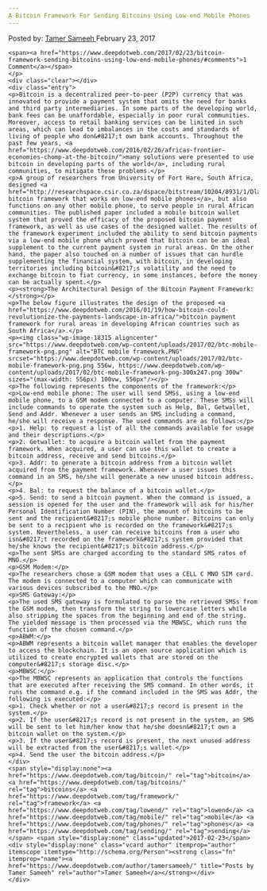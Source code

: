 ```yaml
---
A Bitcoin Framework For Sending Bitcoins Using Low-end Mobile Phones
---
```

<article class="post-listing post-18300 post type-post status-publish format-standard has-post-thumbnail hentry  tag-bitcoin tag-bitcoins tag-framework tag-lowend tag-mobile tag-phones tag-sending">
    <div class="post-inner">
        <span>Posted by: <a href="https://www.deepdotweb.com/author/tamersameeh/" title="">Tamer Sameeh </a></span>
    <span>February 23, 2017</span>
    
    <span><a href="https://www.deepdotweb.com/2017/02/23/bitcoin-framework-sending-bitcoins-using-low-end-mobile-phones/#comments">1 Comment</a></span>
    </p>
    <div class="clear"></div>
    <div class="entry">
    <p>Bitcoin is a decentralized peer-to-peer (P2P) currency that was innovated to provide a payment system that omits the need for banks and third party intermediaries. In some parts of the developing world, bank fees can be unaffordable, especially in poor rural communities. Moreover, access to retail banking services can be limited in such areas, which can lead to imbalances in the costs and standards of living of people who don&#8217;t own bank accounts. Throughout the past few years, <a href="https://www.deepdotweb.com/2016/02/26/africas-frontier-economies-chomp-at-the-bitcoin/">many solutions were presented to use bitcoin in developing parts of the world</a>, including rural communities, to mitigate these problems.</p>
    <p>A group of researchers from University of Fort Hare, South Africa, designed <a href="http://researchspace.csir.co.za/dspace/bitstream/10204/8931/1/Dlamini3_2016.pdf">a bitcoin framework that works on low-end mobile phones</a>, but also functions on any other mobile phone, to serve people in rural African communities. The published paper included a mobile bitcoin wallet system that proved the efficacy of the proposed bitcoin payment framework, as well as use cases of the designed wallet. The results of the framework experiment included the ability to send bitcoin payments via a low-end mobile phone which proved that bitcoin can be an ideal supplement to the current payment system in rural areas. On the other hand, the paper also touched on a number of issues that can hurdle supplementing the financial system, with bitcoin, in developing territories including bitcoin&#8217;s volatility and the need to exchange bitcoin to fiat currency, in some instances, before the money can be actually spent.</p>
    <p><strong>The Architectural Design of the Bitcoin Payment Framework:</strong></p>
    <p>The below figure illustrates the design of the proposed <a href="https://www.deepdotweb.com/2016/01/19/how-bitcoin-could-revolutionize-the-payments-landscape-in-africa/">bitcoin payment framework for rural areas in developing African countries such as South Africa</a>.</p>
    <p><img class="wp-image-18315 aligncenter" src="https://www.deepdotweb.com/wp-content/uploads/2017/02/btc-mobile-framework-png.png" alt="BTC mobile framework.PNG" srcset="https://www.deepdotweb.com/wp-content/uploads/2017/02/btc-mobile-framework-png.png 556w, https://www.deepdotweb.com/wp-content/uploads/2017/02/btc-mobile-framework-png-300x247.png 300w" sizes="(max-width: 556px) 100vw, 556px"/></p>
    <p>The following represents the components of the framework:</p>
    <p>Low-end mobile phone: The user will send SMSs, using a low-end mobile phone, to a GSM modem connected to a computer. These SMSs will include commands to operate the system such as Help, Bal, Getwallet, Send and Addr. Whenever a user sends an SMS including a command, he/she will receive a response. The used commands are as follows:</p>
    <p>1. Help: to request a list of all the commands available for usage and their descriptions.</p>
    <p>2. Getwallet: to acquire a bitcoin wallet from the payment framework. When acquired, a user can use this wallet to create a bitcoin address, receive and send bitcoins.</p>
    <p>3. Addr: to generate a bitcoin address from a bitcoin wallet acquired from the payment framework. Whenever a user issues this command in an SMS, he/she will generate a new unused bitcoin address.</p>
    <p>4. Bal: to request the balance of a bitcoin wallet.</p>
    <p>5. Send: to send a bitcoin payment. When the command is issued, a session is opened for the user and the framework will ask for his/her Personal Identification Number (PIN), the amount of bitcoins to be sent and the recipient&#8217;s mobile phone number. Bitcoins can only be sent to a recipient who is recorded on the framework&#8217;s system. Nevertheless, a user can receive bitcoins from a user who isn&#8217;t recorded on the framework&#8217;s system provided that he/she knows the recipient&#8217;s bitcoin address.</p>
    <p>The sent SMSs are charged according to the standard SMS rates of MNO.</p>
    <p>GSM Modem:</p>
    <p>The researchers chose a GSM modem that uses a CELL C MNO SIM card. The modem is connected to a computer which can communicate with various devices subscribed to the MNO.</p>
    <p>SMS Gateway:</p>
    <p>The used SMS gateway is formulated to parse the retrieved SMSs from the GSM modem, then transform the string to lowercase letters while also stripping the spaces from the beginning and end of the string. The yielded message is then processed via the MBWSC, which runs the function of the chosen command.</p>
    <p>ABWM:</p>
    <p>ABWM represents a bitcoin wallet manager that enables the developer to access the blockchain. It is an open source application which is utilized to create encrypted wallets that are stored on the computer&#8217;s storage disc.</p>
    <p>MBWSC:</p>
    <p>The MBWSC represents an application that controls the functions that are executed after receiving the SMS command. In other words, it runs the command e.g. if the command included in the SMS was Addr, the following is executed:</p>
    <p>1. Check whether or not a user&#8217;s record is present in the system.</p>
    <p>2. If the user&#8217;s record is not present in the system, an SMS will be sent to let him/her know that he/she doesn&#8217;t own a bitcoin wallet on the system.</p>
    <p>3. If the user&#8217;s record is present, the next unused address will be extracted from the user&#8217;s wallet.</p>
    <p>4. Send the user the bitcoin address.</p>
    </div>
    <span style="display:none"><a href="https://www.deepdotweb.com/tag/bitcoin/" rel="tag">bitcoin</a> <a href="https://www.deepdotweb.com/tag/bitcoins/" rel="tag">bitcoins</a> <a href="https://www.deepdotweb.com/tag/framework/" rel="tag">framework</a> <a href="https://www.deepdotweb.com/tag/lowend/" rel="tag">lowend</a> <a href="https://www.deepdotweb.com/tag/mobile/" rel="tag">mobile</a> <a href="https://www.deepdotweb.com/tag/phones/" rel="tag">phones</a> <a href="https://www.deepdotweb.com/tag/sending/" rel="tag">sending</a></span> <span style="display:none" class="updated">2017-02-23</span>
    <div style="display:none" class="vcard author" itemprop="author" itemscope itemtype="http://schema.org/Person"><strong class="fn" itemprop="name"><a href="https://www.deepdotweb.com/author/tamersameeh/" title="Posts by Tamer Sameeh" rel="author">Tamer Sameeh</a></strong></div>
    </div>
</article>


